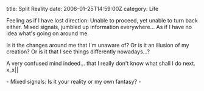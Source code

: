 title: Split Reality
date: 2006-01-25T14:59:00Z
category: Life

Feeling as if I have lost direction: Unable to proceed, yet unable to turn back either. Mixed signals, jumbled up information everywhere… As if I have no idea what's going on around me.

Is it the changes around me that I'm unaware of? Or is it an illusion of my creation? Or is it that I see things differently nowadays…?

A very confused mind indeed… that I really don't know what shall I do next. x\_x||

\- Mixed signals: Is it your reality or my own fantasy? -
